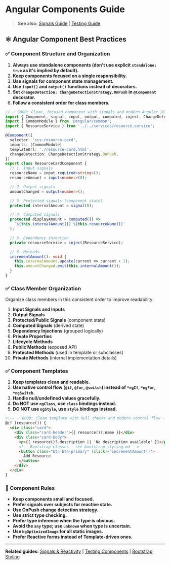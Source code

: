 # Angular Components Guide

> **See also:** [Signals Guide](signals-guide.md) | [Testing Guide](angular-testing.md)

## ⚛ Angular Component Best Practices

### ✅ Component Structure and Organization

1. **Always use standalone components (don't use explicit `standalone: true` as it's implied by default).**
2. **Keep components focused on a single responsibility.**
3. **Use signals for component state management.**
4. **Use `input()` and `output()` functions instead of decorators.**
5. **Set `changeDetection: ChangeDetectionStrategy.OnPush` in `@Component` decorator.**
6. **Follow a consistent order for class members.**

```ts
// ✅ GOOD: Clean, focused component with signals and modern Angular 20 patterns
import { Component, signal, input, output, computed, inject, ChangeDetectionStrategy } from '@angular/core';
import { CommonModule } from '@angular/common';
import { ResourceService } from '../../services/resource.service';

@Component({
  selector: 'scs-resource-card',
  imports: [CommonModule],
  templateUrl: './resource-card.html',
  changeDetection: ChangeDetectionStrategy.OnPush,
})
export class ResourceCardComponent {
  // 1. Input signals
  resourceName = input.required<string>();
  resourceAmount = input<number>(0);

  // 2. Output signals
  amountChanged = output<number>();

  // 3. Protected signals (component state)
  protected internalAmount = signal(0);

  // 4. Computed signals
  protected displayAmount = computed(() =>
    `${this.internalAmount()} ${this.resourceName()}`
  );

  // 5. Dependency injection
  private resourceService = inject(ResourceService);

  // 6. Methods
  incrementAmount(): void {
    this.internalAmount.update(current => current + 1);
    this.amountChanged.emit(this.internalAmount());
  }
}
```

### ✅ Class Member Organization

Organize class members in this consistent order to improve readability:

1. **Input Signals and Inputs**
2. **Output Signals**
3. **Protected/Public Signals** (component state)
4. **Computed Signals** (derived state)
5. **Dependency Injections** (grouped logically)
6. **Private Properties**
7. **Lifecycle Methods**
8. **Public Methods** (exposed API)
9. **Protected Methods** (used in template or subclasses)
10. **Private Methods** (internal implementation details)

### ✅ Component Templates

1. **Keep templates clean and readable.**
2. **Use native control flow (`@if`, `@for`, `@switch`) instead of `*ngIf`, `*ngFor`, `*ngSwitch`.**
3. **Handle null/undefined values gracefully.**
4. **Do NOT use `ngClass`, use `class` bindings instead.**
5. **DO NOT use `ngStyle`, use `style` bindings instead.**

```html
<!-- ✅ GOOD: Clean template with null checks and modern control flow -->
@if (resource()) {
  <div class="card">
    <div class="card-header">{{ resource()?.name }}</div>
    <div class="card-body">
      <p>{{ resource()?.description || 'No description available' }}</p>
      <!-- Bootstrap classes - see bootstrap-styling.md -->
      <button class="btn btn-primary" (click)="incrementAmount()">
        Add Resource
      </button>
    </div>
  </div>
}
```

### 📌 Component Rules

- **Keep components small and focused.**
- **Prefer signals over subjects for reactive state.**
- **Use OnPush change detection strategy.**
- **Use strict type checking.**
- **Prefer type inference when the type is obvious.**
- **Avoid the `any` type; use `unknown` when type is uncertain.**
- **Use `NgOptimizedImage` for all static images.**
- **Prefer Reactive forms instead of Template-driven ones.**

---

**Related guides:** [Signals & Reactivity](signals-guide.md) | [Testing Components](angular-testing.md) | [Bootstrap Styling](bootstrap-styling.md)
